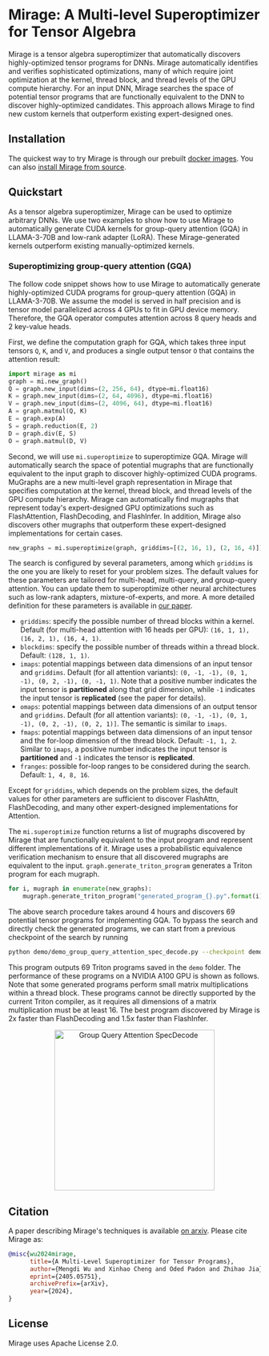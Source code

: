 # Mirage: A Multi-level Superoptimizer for Tensor Algebra

Mirage is a tensor algebra superoptimizer that automatically discovers highly-optimized tensor programs for DNNs. Mirage automatically identifies and verifies sophisticated optimizations, many of which require joint optimization at the kernel, thread block, and thread levels of the GPU compute hierarchy. For an input DNN, Mirage searches the space of potential tensor programs that are functionally equivalent to the DNN to discover highly-optimized candidates. This approach allows Mirage to find new custom kernels that outperform existing expert-designed ones. 

## Installation

The quickest way to try Mirage is through our prebuilt [docker images](INSTALL.md). You can also [install Mirage from source](INSTALL.md).

## Quickstart

As a tensor algebra superoptimizer, Mirage can be used to optimize arbitrary DNNs. We use two examples to show how to use Mirage to automatically generate CUDA kernels for group-query attention (GQA) in LLAMA-3-70B and low-rank adapter (LoRA). These Mirage-generated kernels outperform existing manually-optimized kernels.

### Superoptimizing group-query attention (GQA)

The follow code snippet shows how to use Mirage to automatically generate highly-optimized CUDA programs for group-query attention (GQA) in LLAMA-3-70B. We assume the model is served in half precision and is tensor model parallelized across 4 GPUs to fit in GPU device memory. Therefore, the GQA operator computes attention across 8 query heads and 2 key-value heads.

First, we define the computation graph for GQA, which takes three input tensors `Q`, `K`, and `V`, and produces a single output tensor `O` that contains the attention result:

```python
import mirage as mi
graph = mi.new_graph()
Q = graph.new_input(dims=(2, 256, 64), dtype=mi.float16)
K = graph.new_input(dims=(2, 64, 4096), dtype=mi.float16)
V = graph.new_input(dims=(2, 4096, 64), dtype=mi.float16)
A = graph.matmul(Q, K)
E = graph.exp(A)
S = graph.reduction(E, 2)
D = graph.div(E, S)
O = graph.matmul(D, V)
```

Second, we will use `mi.superoptimize` to superoptimize GQA. Mirage will automatically search the space of potential mugraphs that are functionally equivalent to the input graph to discover highly-optimized CUDA programs. MuGraphs are a new multi-level graph representation in Mirage that specifies computation at the kernel, thread block, and thread levels of the GPU compute hierarchy. Mirage can automatically find mugraphs that represent today's expert-designed GPU optimizations such as FlashAttention, FlashDecoding, and FlashInfer. In addition, Mirage also discovers other mugraphs that outperform these expert-designed implementations for certain cases.

```python
new_graphs = mi.superoptimize(graph, griddims=[(2, 16, 1), (2, 16, 4)])
```
The search is configured by several parameters, among which `griddims` is the one you are likely to reset for your problem sizes. The default values for these parameters are tailored for multi-head, multi-query, and group-query attention. You can update them to superoptimize other neural architectures such as low-rank adapters, mixture-of-experts, and more. A more detailed definition for these parameters is available in [our paper](#citation).

* `griddims`: specify the possible number of thread blocks within a kernel. Default (for multi-head attention with 16 heads per GPU): `(16, 1, 1), (16, 2, 1), (16, 4, 1)`.
* `blockdims`: specify the possible number of threads within a thread block. Default: `(128, 1, 1)`.
* `imaps`: potential mappings between data dimensions of an input tensor and `griddims`. Default (for all attention variants): `(0, -1, -1), (0, 1, -1), (0, 2, -1), (0, -1, 1)`. Note that a positive number indicates the input tensor is **partitioned** along that grid dimension, while `-1` indicates the input tensor is **replicated** (see the paper for details).
* `omaps`: potential mappings between data dimensions of an output tensor and `griddims`. Default (for all attention variants): `(0, -1, -1), (0, 1, -1), (0, 2, -1), (0, 2, 1)]`. The semantic is similar to `imaps`.
* `fmaps`: potential mappings between data dimensions of an input tensor and the for-loop dimension of the thread block. Default: `-1, 1, 2`. Similar to `imaps`, a positive number indicates the input tensor is **partitioned** and `-1` indicates the tensor is **replicated**.
* `franges`: possible for-loop ranges to be considered during the search. Default: `1, 4, 8, 16`.

Except for `griddims`, which depends on the problem sizes, the default values for other parameters are sufficient to discover FlashAttn, FlashDecoding, and many other expert-designed implementations for Attention.

The `mi.superoptimize` function returns a list of mugraphs discovered by Mirage that are functionally equivalent to the input program and represent different implementations of it. Mirage uses a probabilistic equivalence verification mechanism to ensure that all discovered mugraphs are equivalent to the input. `graph.generate_triton_program` generates a Triton program for each mugraph.

```python
for i, mugraph in enumerate(new_graphs):
    mugraph.generate_triton_program("generated_program_{}.py".format(i))
```

The above search procedure takes around 4 hours and discovers 69 potential tensor programs for implementing GQA. To bypass the search and directly check the generated programs, we can start from a previous checkpoint of the search by running
```bash
python demo/demo_group_query_attention_spec_decode.py --checkpoint demo/checkpoint_group_query_attn_spec_decode.json
```
This program outputs 69 Triton programs saved in the `demo` folder. The performance of these programs on a NVIDIA A100 GPU is shown as follows. Note that some generated programs perform small matrix multiplications within a thread block. These programs cannot be directly supported by the current Triton compiler, as it requires all dimensions of a matrix multiplication must be at least 16. The best program discovered by Mirage is 2x faster than FlashDecoding and 1.5x faster than FlashInfer.

<p align="center">
<img src="img/group_query_attnetion_spec_decode.png?raw=true" alt="Group Query Attention SpecDecode" height="320"/>
</p>

## Citation
A paper describing Mirage's techniques is available [on arxiv](https://arxiv.org/abs/2405.05751). Please cite Mirage as:

``` bibtex
@misc{wu2024mirage,
      title={A Multi-Level Superoptimizer for Tensor Programs}, 
      author={Mengdi Wu and Xinhao Cheng and Oded Padon and Zhihao Jia},
      eprint={2405.05751},
      archivePrefix={arXiv},
      year={2024},
}
```

## License
Mirage uses Apache License 2.0.
